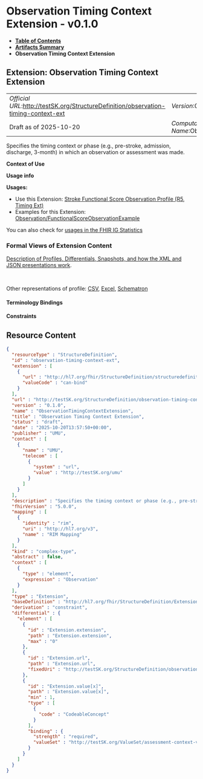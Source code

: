 # Observation Timing Context Extension - v0.1.0

* [**Table of Contents**](toc.md)
* [**Artifacts Summary**](artifacts.md)
* **Observation Timing Context Extension**

## Extension: Observation Timing Context Extension 

| | |
| :--- | :--- |
| *Official URL*:http://testSK.org/StructureDefinition/observation-timing-context-ext | *Version*:0.1.0 |
| Draft as of 2025-10-20 | *Computable Name*:ObservationTimingContextExtension |

Specifies the timing context or phase (e.g., pre-stroke, admission, discharge, 3-month) in which an observation or assessment was made.

**Context of Use**

**Usage info**

**Usages:**

* Use this Extension: [Stroke Functional Score Observation Profile (R5, Timing Ext)](StructureDefinition-functional-score-observation-profile.md)
* Examples for this Extension: [Observation/FunctionalScoreObservationExample](Observation-FunctionalScoreObservationExample.md)

You can also check for [usages in the FHIR IG Statistics](https://packages2.fhir.org/xig/SKtestIG|current/StructureDefinition/observation-timing-context-ext)

### Formal Views of Extension Content

 [Description of Profiles, Differentials, Snapshots, and how the XML and JSON presentations work](http://build.fhir.org/ig/FHIR/ig-guidance/readingIgs.html#structure-definitions). 

 

Other representations of profile: [CSV](StructureDefinition-observation-timing-context-ext.csv), [Excel](StructureDefinition-observation-timing-context-ext.xlsx), [Schematron](StructureDefinition-observation-timing-context-ext.sch) 

#### Terminology Bindings

#### Constraints



## Resource Content

```json
{
  "resourceType" : "StructureDefinition",
  "id" : "observation-timing-context-ext",
  "extension" : [
    {
      "url" : "http://hl7.org/fhir/StructureDefinition/structuredefinition-type-characteristics",
      "valueCode" : "can-bind"
    }
  ],
  "url" : "http://testSK.org/StructureDefinition/observation-timing-context-ext",
  "version" : "0.1.0",
  "name" : "ObservationTimingContextExtension",
  "title" : "Observation Timing Context Extension",
  "status" : "draft",
  "date" : "2025-10-20T13:57:50+00:00",
  "publisher" : "UMU",
  "contact" : [
    {
      "name" : "UMU",
      "telecom" : [
        {
          "system" : "url",
          "value" : "http://testSK.org/umu"
        }
      ]
    }
  ],
  "description" : "Specifies the timing context or phase (e.g., pre-stroke, admission, discharge, 3-month) in which an observation or assessment was made.",
  "fhirVersion" : "5.0.0",
  "mapping" : [
    {
      "identity" : "rim",
      "uri" : "http://hl7.org/v3",
      "name" : "RIM Mapping"
    }
  ],
  "kind" : "complex-type",
  "abstract" : false,
  "context" : [
    {
      "type" : "element",
      "expression" : "Observation"
    }
  ],
  "type" : "Extension",
  "baseDefinition" : "http://hl7.org/fhir/StructureDefinition/Extension",
  "derivation" : "constraint",
  "differential" : {
    "element" : [
      {
        "id" : "Extension.extension",
        "path" : "Extension.extension",
        "max" : "0"
      },
      {
        "id" : "Extension.url",
        "path" : "Extension.url",
        "fixedUri" : "http://testSK.org/StructureDefinition/observation-timing-context-ext"
      },
      {
        "id" : "Extension.value[x]",
        "path" : "Extension.value[x]",
        "min" : 1,
        "type" : [
          {
            "code" : "CodeableConcept"
          }
        ],
        "binding" : {
          "strength" : "required",
          "valueSet" : "http://testSK.org/ValueSet/assessment-context-vs"
        }
      }
    ]
  }
}

```
